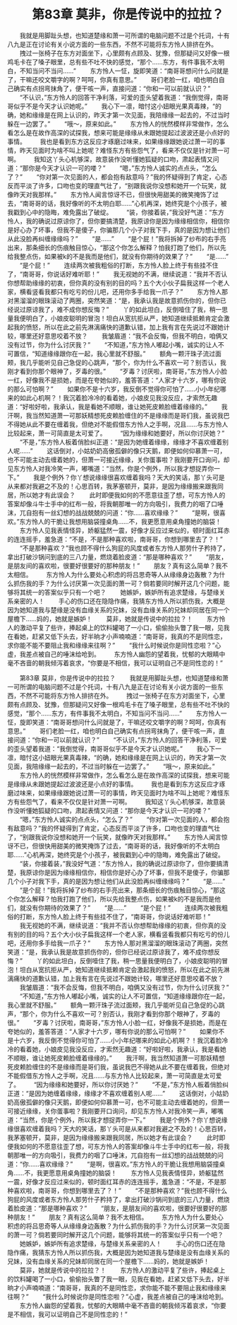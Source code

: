 # 　　第83章 莫非，你是传说中的拉拉？
　　我就是用脚趾头想，也知道楚缘和萧一可所谓的电脑问题不过是个托词，十有八九是正在讨论有关小说方面的一些东西，不然不可能将东方怜人排挤在外。
　　拽过一张椅子在东方对面坐下，心里颇有点顾及、犹豫，但那疑问又好像一根鸡毛卡在了嗓子眼里，总有些不吐不快的感觉，“那个……东方，有件事我不太明白，不知当问不当问……”
　　东方怜人一怔，旋即笑道：“南哥哥想问什么问就是了，干嘛还咬文嚼字的啊？呵呵，你真有意思。”
　　哥们老脸一红，咱也明白自己确实有点拐弯抹角了，便干咳一声，直接问道：“你和一可以前就认识？”
　　“不认识，”东方怜人的回答干净利落，可爱的歪头望着我道：“我倒觉得，南哥哥似乎不是今天才认识她呢。”
　　我心下一凛，暗忖这小妞眼光果真毒辣，“的确，她和缘缘是在网上认识的，昨天才第一次见面，我陪缘缘一起去的，不过当时躲在一边罢了。”
　　“哦～，原来如此。”
　　东方怜人的恍然模样非常做作，怎么看怎么是在故作高深的试探我，想来可能是缘缘从未跟她提起过波波还是小点好的事情。
　　我也是看到东方这反应才琢磨过味来，如果缘缘跟她说过萧一可的事情，昨天见面时为啥不叫上她呢？难怪东方有些怨气了，看来不仅仅是针对萧一可啊。
　　我知这丫头心机够深，故意装作没听懂她狐疑的口吻，肃起表情又问道：“那你是今天才认识一可的喽？”
　　“嗯，”东方怜人诚实的点点头，“怎么了？”
　　“你对第一次见面的人，都会抱有敌意吗？”我的怀疑得到了肯定，心态反而平淡了许多，口吻也变的理直气壮了，“别跟我说你没想和她开一个玩笑，就像昨天对我那样。”
　　东方怜人闻言惊讶不已，但很快用甜美的微笑掩饰了过去，“南哥哥的话，我好像听的不太明白耶……”心机再深，她终究是个小孩子，被我戳到心中的隐晦，难免露出了破绽。
　　“装，你接着装，”我没好气道：“东方怜人，我的确说过原谅你了，但你要搞清楚，我原谅你是因为缘缘相信你，相信你是好心办了坏事，但我不是傻子，你骗那几个小子对我下手，真的是因为想让他们从此没脸再纠缠缘缘吗？”
　　“是……”
　　“是个屁！”我将拆掉了纱布的右手亮出来，那条细长的伤痕触目惊心，“那这个你怎么解释？怕我打跑了他们，所以先给我整点伤，如果被k的不是我而是他们，就没有你期待的效果了？”
　　“是……”
　　“是个屁！”
　　连续两次被我粗俗的打断，东方怜人脸上终于有些挂不住了，“南哥哥，你说话好难听耶！”
　　我无视她的不满，继续说道：“我并不否认你想帮助缘缘的初衷，但你真的没有别的目的吗？五个大小伙子扁我这样一个老人家，横看竖看我都只有吃亏的份儿吧，还用你多手给我一爪子？”
　　东方怜人那对黑溜溜的眼珠滚动了两圈，突然笑道：“是，我承认我是故意抓伤你的，但你已经说过原谅我了，难不成你想反悔？”
　　丫的如此坦白，反倒噎住了我，稍一思量我便明白了，小娘皮聪明的冒泡！坦白从宽抗拒从严，她知道继续抵赖肯定会激起我的愤怒，所以在此之前先淋漓痛快的道歉认错，加上我有言在先说过不跟她计较，哪里还好意思咬着不放？
　　我皱眉道：“我不会反悔，但我不明白，咱俩又没有过节，你为什么讨厌我？”
　　“不知道，”东方怜人嘟起小嘴，诚实的让人不可置信，“知道缘缘跟你在一起，我心里就不舒服。”
　　额角一颗汗珠子流过面颊，我几乎能听见自己急促的心跳声，“那个，你为什么不喜欢一可？别否认，我刚才看到你那个眼神了，歹毒的很。”
　　“歹毒？讨厌啦，南哥哥，”东方怜人小脸一红，好像我不是损她，而是在夸她似的，羞答答道：“人家才十六岁，哪有你说的那么可怕啊？”
　　如果你不是十六岁，我反倒不觉得你可怕了……小小年纪哪来的如此心机啊？！我沉着脸冷冷的看着她，小娘皮见我没反应，才索然无趣道：“好啦好啦，我承认，我是看她不顺眼，谁让她死皮赖脸缠着缘缘的。”
　　我汗啊，我当然知道萧一可那妖精想死皮赖脸缠住的不是缘缘而是哥们我，虽说我巴不得她从此不要在缠着我，但绝对不能假借东方怜人之手啊，况且……与东方怜人比较起来，萧一可简直是太可爱了。
　　“因为缘缘和她要好，所以你讨厌她？”
　　“不是，”东方怜人板着俏脸纠正道：“是因为她缠着缘缘，缘缘才不喜欢缠着别人呢……”
　　这话倒对，小姑奶奶高傲孤僻的像只天鹅，即便如何仰慕萧一可，也不可能主动去缠着她的，但萧一可接近缘缘，关你蛋事啦？我刚要开口询问，却见东方怜人对我冷笑一声，嘟嘴道：“当然，你是个例外，所以我才想捉弄你一下。”
　　我是个例外？你丫想说缘缘很喜欢缠着我吗？天大的笑话，那丫头可是从来都对我避之不及的！心思百转，我茅塞顿开，莫非，是因为缘缘搬来跟我同居，所以她才有此误会？
　　此时即便我如何的不愿意往歪了想，可东方怜人的答案却像斗牛士手中的红布一般，将我朝那唯一的方向吸引，我费力的咽了口唾沫，兀自抱有一丝幻想的战战兢兢的问道：“你……喜欢缘缘？”
　　“是啊，很喜欢。”东方怜人的干脆让我想用脑袋撞桌角……不，我更愿意用桌角撞她的脑袋！
　　东方怜人见我表情怪异，娇躯猛然一震，好像才反应过来似的，顿时面红耳赤的连连摇手，羞急道：“不是，不是那种喜欢啦，南哥哥，你想到哪里去了？！”
　　“不是那种喜欢？”我也顾不得什么狗屁的风度或者东方怜人那劳什子矜持了，拿出打破沙锅问到底的三八力量，燃烧着脸皮道：“那是哪种喜欢？”
　　“朋友，是朋友间的喜欢啦，很要好很要好的那种朋友！”
　　朋友？真有这么简单？我不太相信。
　　东方怜人为什么要处心积虑的将吕思奇等人从缘缘身边轰散？为什么抓伤我的手？为什么讨厌第一次见面的萧一可？倘若要同时解开这几个问题，能够将其统一的答案似乎只有一个吧？
　　她嫉妒，嫉妒所有追求楚缘，与楚缘关系亲密的人！
　　手心的伤口还在隐隐作痛，我猜东方怜人所以抓伤我，大概是因为她知道我与楚缘是没有血缘关系的兄妹，没有血缘关系的兄妹却同居在同一个屋檐下……妈的，她就是嫉妒！
　　莫非，她就是传说中的拉拉？！
　　东方怜人的激动平复了些许，捧起桌上的饮料罐喝了一小口，偷偷抬头瞥了我一眼，见我在看她，赶紧又低下头去，好半晌才小声喃喃道：“南哥哥，我真的不是同性恋，求你能不能不要阻止我和缘缘来往啊？”
　　“我什么时候说你是同性恋啦？”心虚，我差点被自己的唾沫给呛到。
　　东方怜人幽怨的望着我，忧郁的大眼睛中毫不吝啬的朝我倾泻着哀求，“你要是不相信，我可以证明自己不是同性恋的！”

　　第83章 莫非，你是传说中的拉拉？
　　我就是用脚趾头想，也知道楚缘和萧一可所谓的电脑问题不过是个托词，十有八九是正在讨论有关小说方面的一些东西，不然不可能将东方怜人排挤在外。
　　拽过一张椅子在东方对面坐下，心里颇有点顾及、犹豫，但那疑问又好像一根鸡毛卡在了嗓子眼里，总有些不吐不快的感觉，“那个……东方，有件事我不太明白，不知当问不当问……”
　　东方怜人一怔，旋即笑道：“南哥哥想问什么问就是了，干嘛还咬文嚼字的啊？呵呵，你真有意思。”
　　哥们老脸一红，咱也明白自己确实有点拐弯抹角了，便干咳一声，直接问道：“你和一可以前就认识？”
　　“不认识，”东方怜人的回答干净利落，可爱的歪头望着我道：“我倒觉得，南哥哥似乎不是今天才认识她呢。”
　　我心下一凛，暗忖这小妞眼光果真毒辣，“的确，她和缘缘是在网上认识的，昨天才第一次见面，我陪缘缘一起去的，不过当时躲在一边罢了。”
　　“哦～，原来如此。”
　　东方怜人的恍然模样非常做作，怎么看怎么是在故作高深的试探我，想来可能是缘缘从未跟她提起过波波还是小点好的事情。
　　我也是看到东方这反应才琢磨过味来，如果缘缘跟她说过萧一可的事情，昨天见面时为啥不叫上她呢？难怪东方有些怨气了，看来不仅仅是针对萧一可啊。
　　我知这丫头心机够深，故意装作没听懂她狐疑的口吻，肃起表情又问道：“那你是今天才认识一可的喽？”
　　“嗯，”东方怜人诚实的点点头，“怎么了？”
　　“你对第一次见面的人，都会抱有敌意吗？”我的怀疑得到了肯定，心态反而平淡了许多，口吻也变的理直气壮了，“别跟我说你没想和她开一个玩笑，就像昨天对我那样。”
　　东方怜人闻言惊讶不已，但很快用甜美的微笑掩饰了过去，“南哥哥的话，我好像听的不太明白耶……”心机再深，她终究是个小孩子，被我戳到心中的隐晦，难免露出了破绽。
　　“装，你接着装，”我没好气道：“东方怜人，我的确说过原谅你了，但你要搞清楚，我原谅你是因为缘缘相信你，相信你是好心办了坏事，但我不是傻子，你骗那几个小子对我下手，真的是因为想让他们从此没脸再纠缠缘缘吗？”
　　“是……”
　　“是个屁！”我将拆掉了纱布的右手亮出来，那条细长的伤痕触目惊心，“那这个你怎么解释？怕我打跑了他们，所以先给我整点伤，如果被k的不是我而是他们，就没有你期待的效果了？”
　　“是……”
　　“是个屁！”
　　连续两次被我粗俗的打断，东方怜人脸上终于有些挂不住了，“南哥哥，你说话好难听耶！”
　　我无视她的不满，继续说道：“我并不否认你想帮助缘缘的初衷，但你真的没有别的目的吗？五个大小伙子扁我这样一个老人家，横看竖看我都只有吃亏的份儿吧，还用你多手给我一爪子？”
　　东方怜人那对黑溜溜的眼珠滚动了两圈，突然笑道：“是，我承认我是故意抓伤你的，但你已经说过原谅我了，难不成你想反悔？”
　　丫的如此坦白，反倒噎住了我，稍一思量我便明白了，小娘皮聪明的冒泡！坦白从宽抗拒从严，她知道继续抵赖肯定会激起我的愤怒，所以在此之前先淋漓痛快的道歉认错，加上我有言在先说过不跟她计较，哪里还好意思咬着不放？
　　我皱眉道：“我不会反悔，但我不明白，咱俩又没有过节，你为什么讨厌我？”
　　“不知道，”东方怜人嘟起小嘴，诚实的让人不可置信，“知道缘缘跟你在一起，我心里就不舒服。”
　　额角一颗汗珠子流过面颊，我几乎能听见自己急促的心跳声，“那个，你为什么不喜欢一可？别否认，我刚才看到你那个眼神了，歹毒的很。”
　　“歹毒？讨厌啦，南哥哥，”东方怜人小脸一红，好像我不是损她，而是在夸她似的，羞答答道：“人家才十六岁，哪有你说的那么可怕啊？”
　　如果你不是十六岁，我反倒不觉得你可怕了……小小年纪哪来的如此心机啊？！我沉着脸冷冷的看着她，小娘皮见我没反应，才索然无趣道：“好啦好啦，我承认，我是看她不顺眼，谁让她死皮赖脸缠着缘缘的。”
　　我汗啊，我当然知道萧一可那妖精想死皮赖脸缠住的不是缘缘而是哥们我，虽说我巴不得她从此不要在缠着我，但绝对不能假借东方怜人之手啊，况且……与东方怜人比较起来，萧一可简直是太可爱了。
　　“因为缘缘和她要好，所以你讨厌她？”
　　“不是，”东方怜人板着俏脸纠正道：“是因为她缠着缘缘，缘缘才不喜欢缠着别人呢……”
　　这话倒对，小姑奶奶高傲孤僻的像只天鹅，即便如何仰慕萧一可，也不可能主动去缠着她的，但萧一可接近缘缘，关你蛋事啦？我刚要开口询问，却见东方怜人对我冷笑一声，嘟嘴道：“当然，你是个例外，所以我才想捉弄你一下。”
　　我是个例外？你丫想说缘缘很喜欢缠着我吗？天大的笑话，那丫头可是从来都对我避之不及的！心思百转，我茅塞顿开，莫非，是因为缘缘搬来跟我同居，所以她才有此误会？
　　此时即便我如何的不愿意往歪了想，可东方怜人的答案却像斗牛士手中的红布一般，将我朝那唯一的方向吸引，我费力的咽了口唾沫，兀自抱有一丝幻想的战战兢兢的问道：“你……喜欢缘缘？”
　　“是啊，很喜欢。”东方怜人的干脆让我想用脑袋撞桌角……不，我更愿意用桌角撞她的脑袋！
　　东方怜人见我表情怪异，娇躯猛然一震，好像才反应过来似的，顿时面红耳赤的连连摇手，羞急道：“不是，不是那种喜欢啦，南哥哥，你想到哪里去了？！”
　　“不是那种喜欢？”我也顾不得什么狗屁的风度或者东方怜人那劳什子矜持了，拿出打破沙锅问到底的三八力量，燃烧着脸皮道：“那是哪种喜欢？”
　　“朋友，是朋友间的喜欢啦，很要好很要好的那种朋友！”
　　朋友？真有这么简单？我不太相信。
　　东方怜人为什么要处心积虑的将吕思奇等人从缘缘身边轰散？为什么抓伤我的手？为什么讨厌第一次见面的萧一可？倘若要同时解开这几个问题，能够将其统一的答案似乎只有一个吧？
　　她嫉妒，嫉妒所有追求楚缘，与楚缘关系亲密的人！
　　手心的伤口还在隐隐作痛，我猜东方怜人所以抓伤我，大概是因为她知道我与楚缘是没有血缘关系的兄妹，没有血缘关系的兄妹却同居在同一个屋檐下……妈的，她就是嫉妒！
　　莫非，她就是传说中的拉拉？！
　　东方怜人的激动平复了些许，捧起桌上的饮料罐喝了一小口，偷偷抬头瞥了我一眼，见我在看她，赶紧又低下头去，好半晌才小声喃喃道：“南哥哥，我真的不是同性恋，求你能不能不要阻止我和缘缘来往啊？”
　　“我什么时候说你是同性恋啦？”心虚，我差点被自己的唾沫给呛到。
　　东方怜人幽怨的望着我，忧郁的大眼睛中毫不吝啬的朝我倾泻着哀求，“你要是不相信，我可以证明自己不是同性恋的！”
